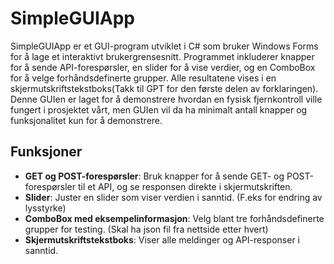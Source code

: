 # SimpleGUIApp

SimpleGUIApp er et GUI-program utviklet i C# som bruker Windows Forms for å lage et interaktivt brukergrensesnitt. Programmet inkluderer knapper for å sende API-forespørsler, en slider for å vise verdier, og en ComboBox for å velge forhåndsdefinerte grupper. Alle resultatene vises i en skjermutskriftstekstboks(Takk til GPT for den første delen av forklaringen). 
Denne GUIen er laget for å demonstrere hvordan en fysisk fjernkontroll ville fungert i prosjektet vårt, men GUIen vil da ha minimalt antall knapper og funksjonalitet kun for å demonstrere.

## Funksjoner

- **GET og POST-forespørsler**: Bruk knapper for å sende GET- og POST-forespørsler til et API, og se responsen direkte i skjermutskriften.
- **Slider**: Juster en slider som viser verdien i sanntid. (F.eks for endring av lysstyrke)
- **ComboBox med eksempelinformasjon**: Velg blant tre forhåndsdefinerte grupper for testing. (Skal ha json fil fra nettside etter hvert)
- **Skjermutskriftstekstboks**: Viser alle meldinger og API-responser i sanntid.

